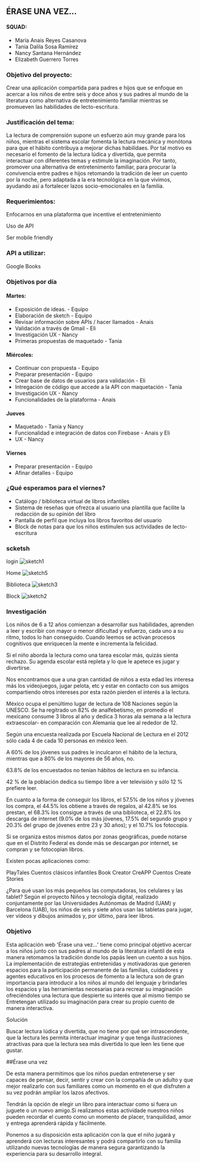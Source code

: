 ## ÉRASE UNA VEZ...

#### SQUAD:

- María Anais Reyes Casanova
- Tania Dalila Sosa Ramírez
- Nancy Santana Hernández
- Elizabeth Guerrero Torres


### Objetivo del proyecto:
Crear una aplicación compartida para padres e hijos que se enfoque en acercar a los niños de entre seis y doce años y sus padres al mundo de la literatura como alternativa de entretenimiento familiar mientras se promueven las habilidades de lecto-escritura.

### Justificación del tema:
La lectura de comprensión supone un esfuerzo aún muy grande para los niños, mientras el sistema escolar fomenta la lectura mecánica y monótona para que el hábito contribuya a mejorar dichas habilidaes. Por tal motivo es necesario el fomento de la lectura lúdica y divertida, que permita interactuar con diferentes temas y estimule la imaginación.
Por tanto, promover una alternativa de entretenimento familiar, para procurar la convivencia entre padres e hijos retomando la tradición de leer un cuento por la noche, pero adaptada a la era tecnológica en la que vivimos, ayudando así a fortalecer lazos socio-emocionales en la familia.


### Requerimientos:
Enfocarnos en una plataforma que incentive el entretenimiento

Uso de API

Ser mobile friendly

### API a utilizar:
Google Books

### Objetivos por día

#### Martes:

- Exposición de ideas. - Equipo
- Elaboración de sketch - Equipo
- Revisar información sobre APIs / hacer llamados - Anais
- Validación a través de Gmail - Eli
- Investigación UX - Nancy
- Primeras propuestas de maquetado - Tania

#### Miércoles:

- Continuar con propuesta - Equipo
- Preparar presentación - Equipo
- Crear base de datos de usuarios para validación - Eli
- Intregación de código que accede a la API con maquetación - Tania
- Investigación UX - Nancy
- Funcionalidades de la plataforma - Anais

#### Jueves

- Maquetado - Tania y Nancy
- Funcionalidad e integración de datos con Firebase - Anais y Eli
- UX - Nancy

#### Viernes

- Preparar presentación - Equipo
- Afinar detalles - Equipo

### ¿Qué esperamos para el viernes?
- Catálogo / biblioteca virtual de libros infantiles
- Sistema de reseñas que ofrezca al usuario una plantilla que facilite la redacción de su opinión del libro
- Pantalla de perfil que incluya los libros favoritos del usuario
- Block de notas para que los niños estimulen sus actividades de lecto-escritura


### scketsh

login
![sketch1](assets/images/sketch1.jpg)

Home
![sketch5](assets/images/sketch5.jpg)

Biblioteca
![sketch3](assets/images/sketch3.jpg)

Block
![sketch2](assets/images/sketch2.jpg)

### Investigación

Los niños de 6 a 12 años  comienzan a desarrollar sus habilidades, aprenden a leer y escribir  con mayor o menor dificultad y esfuerzo, cada uno a su ritmo, todos lo han conseguido. Cuando leemos se activan procesos cognitivos que enriquecen la mente e incrementa la felicidad.


Si el niño aborda la lectura como una tarea escolar más, quizás sienta rechazo. Su agenda escolar está repleta y lo que le apetece es jugar y divertirse.

Nos encontramos que a una gran cantidad de niños a esta edad les interesa más los videojuegos, jugar pelota, etc y estar en contacto con sus amigos compartiendo otros intereses por esta razón pierden el interés a la lectura.  

México ocupa el penúltimo lugar de lectura de 108 Naciones según la UNESCO. Se ha regitrado un 82% de analfebetismo, en promedio el mexicano consume 3 libros al año y dedica 3 horas ala semana a la lectura extraescolar- en comparación con Alemania que lee al rededor de 12.

Según una encuesta realizada por Escuela Nacional de Lectura en el 2012 sólo cada 4 de cada 10  personas en méxico leen.

A 60% de los jóvenes sus padres le inculcaron el hábito de la lectura, mientras que a 80% de los mayores de 56 años, no.

63.8% de los encuestados no tenían hábitos de lectura en su infancia.

42 % de la población dedica su tiempo libre a ver televisión y sólo 12 % prefiere leer.

En cuanto a la forma de conseguir los libros, el 57.5% de los niños y jóvenes los compra, el 44.5% los obtiene a través de regalos, al 42.8% se los prestan, el 68.3% los consigue a través
de una biblioteca, el 22.8% los descarga de internet (9.0% de los más jóvenes, 17.5% del
segundo grupo y 20.3% del grupo de jóvenes entre 23 y 30 años); y el 10.7% los fotocopia.

Si se organiza estos mismos datos por zonas geográficas, puede notarse que en el Distrito Federal
es donde más se descargan por internet, se compran y se fotocopian libros.


Existen pocas aplicaciones como:

PlayTales
Cuentos clásicos infantiles
Book Creator
CreAPP Cuentos Create Stories

¿Para qué usan los más pequeños las computadoras, los celulares y las tablet? Según el proyecto Niños y tecnología digital, realizado conjuntamente por las Universidades Autónomas de Madrid (UAM) y Barcelona (UAB), los niños de seis y siete años usan las tabletas para jugar, ver vídeos y dibujos animados y, por último, para leer libros.   


### Objetivo

Esta aplicación web 'Érase una vez...' tiene como principal objetivo acercar a los niños junto con sus padres al mundo de la literatura infantil de esta manera retomamos la tradición donde los papás leen un cuento a sus hijos.
La implementación de estrategias entretenidas y  motivadoras que generen espacios para la participación permanente de las familias, cuidadores y agentes educativos en los procesos de fomento a la lectura son de gran importancia para introducir a los niños al mundo del lenguaje y brindarles los espacios y las herramientas necesarias para recrear su imaginación ofreciéndoles una lectura que despierte su interés  que al mismo tiempo se Entretengan utilizado su imaginación para crear su propio cuento de manera interactiva.

Solución

Buscar lectura lúdica y divertida, que no tiene por qué ser intrascendente, que la lectura les permita interactuar imaginar y que tenga ilustraciones atractivas para que la lectura sea más divertida lo que leen les tiene que gustar.

##Érase una vez

De esta manera  permitimos que los niños puedan entretenerse y ser capaces de pensar, decir, sentir y crear con la compañía de un adulto y que mejor realizarlo con sus familiares como un momento en el que disfruten a su vez podrán ampliar los lazos afectivos.

Tendrán la opción de elegir un libro  para  interactuar como si fuera un juguete o un nuevo amigo.Si realizamos estas actividade nuestros niños pueden recordar el cuento como un momento de placer, tranquilidad, amor y entrega aprenderá rápida y fácilmente.

Ponemos a su disposición esta aplicación con la que el niño jugará y aprenderá con lecturas interesantes y podrá compartirlo con su familia utilizando nuevas tecnologías de manera segura garantizando la experiencia para su desarrollo integral.
